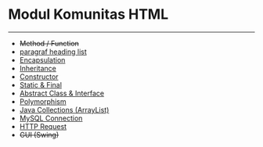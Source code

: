 # Modul Komunitas HTML


---

* ~~Method / Function~~
* [paragraf heading list](https://github.com/DemtimCod)
* [Encapsulation](https://github.com/NazirArifin/modulpbo/blob/master/encapsulation.md)
* [Inheritance](https://github.com/NazirArifin/modulpbo/blob/master/inheritance.md)
* [Constructor](https://github.com/NazirArifin/modulpbo/blob/master/constructor.md)
* [Static & Final](https://github.com/NazirArifin/modulpbo/blob/master/static_final.md)
* [Abstract Class & Interface](https://github.com/NazirArifin/modulpbo/blob/master/abstract_interface.md)
* [Polymorphism](https://github.com/NazirArifin/modulpbo/blob/master/polymorphism.md)
* [Java Collections (ArrayList)](https://github.com/NazirArifin/modulpbo/blob/master/array_list.md)
* [MySQL Connection](https://github.com/NazirArifin/modulpbo/blob/master/mysql_connection.md)
* [HTTP Request](https://github.com/NazirArifin/modulpbo/blob/master/http_request.md)
* ~~GUI (Swing)~~
